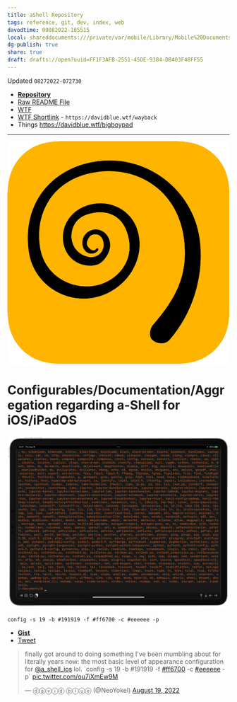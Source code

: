 ```yaml
---
title: aShell Repository
tags: reference, git, dev, index, web
davodtime: 09082022-105515
local: shareddocuments:///private/var/mobile/Library/Mobile%20Documents/iCloud~md~obsidian/Documents/OBSHIDDIAN/drafts/FF1F3AFB-2551-45DE-9384-DB403F48FF55.md
dg-publish: true
share: true
draft: drafts://open?uuid=FF1F3AFB-2551-45DE-9384-DB403F48FF55
---
```

Updated `08272022-072730`

- [**Repository**](https://github.com/extratone/)
- [Raw README File](https://raw.githubusercontent.com/extratone/bilge/curation/master/README.md)
- [WTF](https://davidblue.wtf/drafts/FF1F3AFB-2551-45DE-9384-DB403F48FF55.html)
- [WTF Shortlink](https://davidblue.wtf/wayback) - `https://davidblue.wtf/wayback`
- Things
https://davidblue.wtf/bigboypad
---

[![a-Shell Icon](https://github.com/extratone/aShell/raw/main/brand/icon.png)](https://apps.apple.com/us/app/a-shell/id1473805438)

# Configurables/Documentation/Aggregation regarding a-Shell for iOS/iPadOS


[![Appearance Configuration - 08182022-234900](https://github.com/extratone/aShell/raw/main/frames/AppearanceConfiguration.png)](https://www.icloud.com/sharedalbum/#B0eGgZLKuQ6jVn;F37E20DE-43D4-4BC3-A1CA-512325B8C6D0)

`config -s 19 -b #191919 -f #ff6700 -c #eeeeee -p`

<script src="https://gist.github.com/extratone/3dc1b090622bb56b49976351f0741b5d.js"></script>

- [**Gist**](https://gist.github.com/extratone/3dc1b090622bb56b49976351f0741b5d)
- [Tweet](https://twitter.com/NeoYokel/status/1560489530607763457)

<blockquote class="twitter-tweet"><p lang="en" dir="ltr">finally got around to doing something I&#39;ve been mumbling about for literally years now: the most basic level of appearance configuration for <a href="https://twitter.com/a_Shell_iOS?ref_src=twsrc%5Etfw">@a_shell_ios</a> lol. `config -s 19 -b #191919 -f <a href="https://twitter.com/hashtag/ff6700?src=hash&amp;ref_src=twsrc%5Etfw">#ff6700</a> -c <a href="https://twitter.com/hashtag/eeeeee?src=hash&amp;ref_src=twsrc%5Etfw">#eeeeee</a> -p` <a href="https://t.co/ou7iXmEw9M">pic.twitter.com/ou7iXmEw9M</a></p>&mdash; ⓓⓐⓥⓘⓓ ⓑⓛⓤⓔ (@NeoYokel) <a href="https://twitter.com/NeoYokel/status/1560489530607763457?ref_src=twsrc%5Etfw">August 19, 2022</a></blockquote> <script async src="https://platform.twitter.com/widgets.js" charset="utf-8"></script>